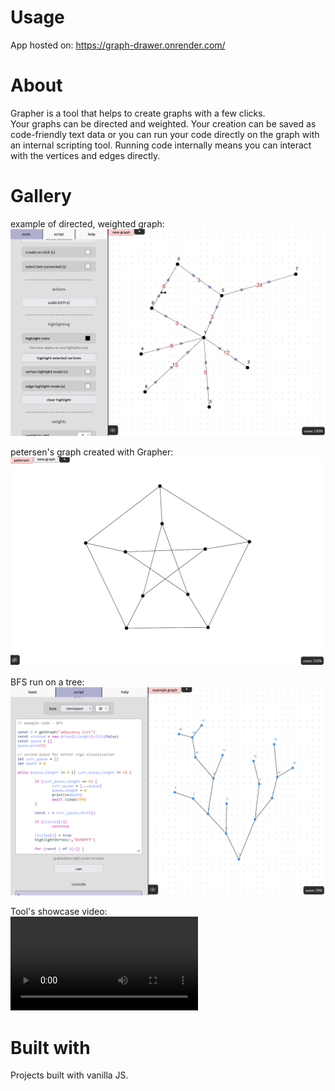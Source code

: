# Usage
App hosted on: https://graph-drawer.onrender.com/

# About
Grapher is a tool that helps to create graphs with a few clicks.  
Your graphs can be directed and weighted.
Your creation can be saved as code-friendly text data or you can run your code directly on the graph with an internal scripting tool.
Running code internally means you can interact with the vertices and edges directly.

# Gallery

example of directed, weighted graph:
![directed, weighted graph](./assets/showcase/weighted%20directed%20graph.png)  

petersen's graph created with Grapher:
![petersen's graph](./assets/showcase/petersen's%20graph.png)

BFS run on a tree:
![script showcase](./assets/showcase/running%20script.png)

Tool's showcase video:  
![video](./assets/showcase/tools%20showcase.mp4)


# Built with
Projects built with vanilla JS.